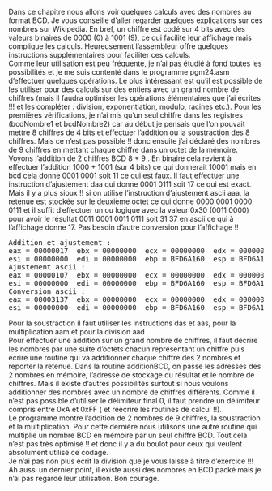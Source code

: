Dans ce chapitre nous allons voir quelques calculs avec des nombres au format BCD. Je vous conseille d’aller regarder quelques explications sur ces nombres sur Wikipedia. En bref, un chiffre est codé sur 4 bits avec des valeurs binaires de 0000 (0) à 1001 (9), ce qui facilite leur affichage mais complique les calculs. Heureusement l’assembleur offre quelques instructions supplémentaires pour faciliter ces calculs. <br>
Comme leur utilisation est peu fréquente, je n’ai pas étudié à fond toutes les possibilités et je me suis contenté dans le programme pgm24.asm d’effectuer quelques opérations.  Le plus intéressant est qu’il est possible de les utiliser pour des calculs sur des entiers avec un grand nombre de chiffres (mais il faudra optimiser les opérations élémentaires que j’ai écrites !!! et les compléter : division, exponentiation, modulo, racines etc.).
Pour les premières vérifications, je n’ai mis qu’un seul chiffre dans les registres (bcdNombre1 et bcdNombre2) car au début je pensais que l’on pouvait mettre 8 chiffres de 4 bits et effectuer l’addition ou la soustraction des 8 chiffres. Mais ce n’est pas possible !! donc ensuite j’ai déclaré des nombres de 9 chiffres en mettant chaque chiffre dans un octet de la mémoire. <br>
Voyons l’addition de 2 chiffres BCD 8 + 9 . En binaire cela revient à effectuer l’addition 1000 + 1001 (sur 4 bits) ce qui donnerait 10001 mais en bcd cela donne 0001 0001 soit 11 ce qui est faux. Il faut effectuer une instruction d’ajustement daa  qui donne 0001 0111  soit 17 ce qui est exact. <br>
Mais il y a plus sioux !! si on utilise l’instruction d’ajustement ascii aaa, la retenue est stockée sur le deuxième octet  ce qui donne  0000 0001 0000 0111 et il suffit d’effectuer un ou logique avec la valeur 0x30 (0011 0000) pour avoir le résultat  0011 0001  0011 0111 soit  31 37  en ascii ce qui à l’affichage donne 17. Pas besoin d’autre conversion pour l’affichage !! <br>
<pre>
Addition et ajustement :
eax = 00000017  ebx = 00000000  ecx = 00000000  edx = 00000000
esi = 00000000  edi = 00000000  ebp = BFD6A160  esp = BFD6A160
Ajustement ascii :
eax = 00000107  ebx = 00000000  ecx = 00000000  edx = 00000000
esi = 00000000  edi = 00000000  ebp = BFD6A160  esp = BFD6A160
Conversion ascii :
eax = 00003137  ebx = 00000000  ecx = 00000000  edx = 00000000
esi = 00000000  edi = 00000000  ebp = BFD6A160  esp = BFD6A160
</pre>
Pour la soustraction il faut utiliser les instructions das et aas, pour la multiplication aam et pour la division aad  <br>
Pour effectuer une addition sur un grand nombre de chiffres, il faut décrire les nombres par une suite d’octets chacun représentant un chiffre puis écrire une routine qui va additionner chaque chiffre des 2 nombres et reporter la retenue. Dans la routine additionBCD, on passe les adresses des 2 nombres en mémoire, l’adresse de stockage du résultat et le nombre de chiffres. Mais il existe d’autres possibilités surtout si nous voulons additionner des nombres avec un nombre de chiffres différents. Comme il n’est pas possible d’utiliser le délimiteur final 0, il faut prendre un délimiteur compris entre 0xA et 0xFF ( et réécrire les routines de calcul !!). <br>
Le programme montre l’addition de 2 nombres de 9 chiffres, la soustraction et la multiplication. Pour cette dernière nous utilisons une autre routine qui multiplie un nombre BCD en mémoire par un seul chiffre BCD. Tout cela n’est pas très optimisé !! et donc il y a du boulot pour ceux qui veulent absolument utilisé ce codage. <br>
Je n’ai pas non plus écrit la division que je vous laisse à titre d’exercice !!!<br>
Ah aussi un dernier point, il existe aussi des nombres en BCD packé mais je n’ai pas regardé leur utilisation. Bon courage. <br> 
